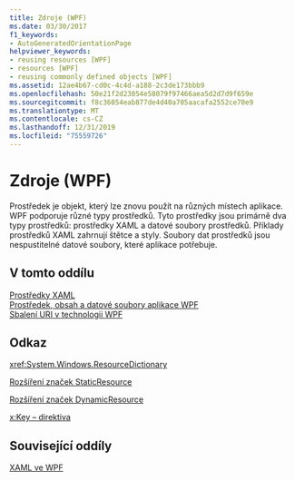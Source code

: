 ```yaml
---
title: Zdroje (WPF)
ms.date: 03/30/2017
f1_keywords:
- AutoGeneratedOrientationPage
helpviewer_keywords:
- reusing resources [WPF]
- resources [WPF]
- reusing commonly defined objects [WPF]
ms.assetid: 12ae4b67-cd0c-4c4d-a188-2c3de173bbb9
ms.openlocfilehash: 50e21f2d23054e58079f97466aea5d2d7d9f659e
ms.sourcegitcommit: f8c36054eab877de4d40a705aacafa2552ce70e9
ms.translationtype: MT
ms.contentlocale: cs-CZ
ms.lasthandoff: 12/31/2019
ms.locfileid: "75559726"
---
```

# <a name="resources-wpf"></a>Zdroje (WPF)
Prostředek je objekt, který lze znovu použít na různých místech aplikace. WPF podporuje různé typy prostředků. Tyto prostředky jsou primárně dva typy prostředků: prostředky XAML a datové soubory prostředků. Příklady prostředků XAML zahrnují štětce a styly. Soubory dat prostředků jsou nespustitelné datové soubory, které aplikace potřebuje.  
  
## <a name="in-this-section"></a>V tomto oddílu  
 [Prostředky XAML](../../../desktop-wpf/fundamentals/xaml-resources-define.md)  
 [Prostředek, obsah a datové soubory aplikace WPF](../app-development/wpf-application-resource-content-and-data-files.md)  
 [Sbalení URI v technologii WPF](../app-development/pack-uris-in-wpf.md)  
  
## <a name="reference"></a>Odkaz  
 <xref:System.Windows.ResourceDictionary>  
  
 [Rozšíření značek StaticResource](staticresource-markup-extension.md)  
  
 [Rozšíření značek DynamicResource](dynamicresource-markup-extension.md)  
  
 [x:Key – direktiva](../../../desktop-wpf/xaml-services/xkey-directive.md)  
  
## <a name="related-sections"></a>Související oddíly  
 [XAML ve WPF](xaml-in-wpf.md)
